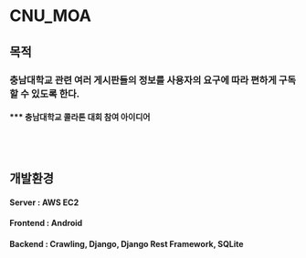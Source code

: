 # CNU_MOA
## 목적
### 충남대학교 관련 여러 게시판들의 정보를 사용자의 요구에 따라 편하게 구독할 수 있도록 한다.
#### *** 충남대학교 콜라톤 대회 참여 아이디어
<br></br>
## 개발환경
#### Server : AWS EC2
#### Frontend : Android
#### Backend : Crawling, Django, Django Rest Framework, SQLite

